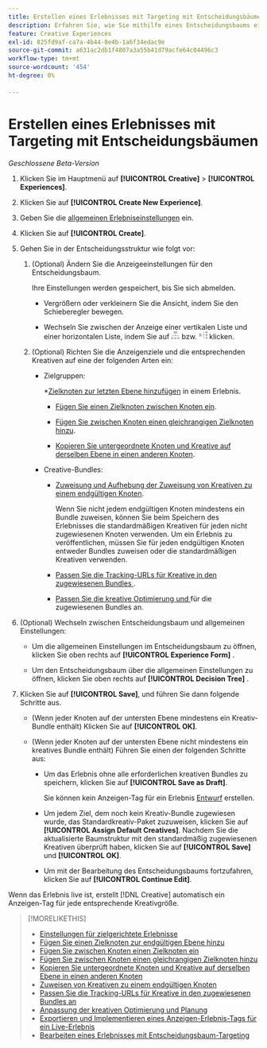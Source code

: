```yaml
---
title: Erstellen eines Erlebnisses mit Targeting mit Entscheidungsbäumen
description: Erfahren Sie, wie Sie mithilfe eines Entscheidungsbaums ein zielgerichtetes Anzeigen-Erlebnis erstellen.
feature: Creative Experiences
exl-id: 825fd9af-ca7a-4b44-8e4b-1a6f34edac9e
source-git-commit: a631ac2db1f4807a3a55b41d79acfe64c04496c3
workflow-type: tm+mt
source-wordcount: '454'
ht-degree: 0%

---
```


# Erstellen eines Erlebnisses mit Targeting mit Entscheidungsbäumen

*Geschlossene Beta-Version*

1. Klicken Sie im Hauptmenü auf **[!UICONTROL Creative]** > **[!UICONTROL Experiences]**.

1. Klicken Sie auf **[!UICONTROL Create New Experience]**.

1. Geben Sie die [allgemeinen Erlebniseinstellungen](experience-settings-targeting.md) ein.

1. Klicken Sie auf **[!UICONTROL Create]**.

1. Gehen Sie in der Entscheidungsstruktur wie folgt vor:

   1. (Optional) Ändern Sie die Anzeigeeinstellungen für den Entscheidungsbaum.

      Ihre Einstellungen werden gespeichert, bis Sie sich abmelden.

      * Vergrößern oder verkleinern Sie die Ansicht, indem Sie den Schieberegler bewegen.

      * Wechseln Sie zwischen der Anzeige einer vertikalen Liste und einer horizontalen Liste, indem Sie auf ![Als vertikale Baumstruktur anzeigen](/help/creative/assets/tree-vertical.png "Als vertikale Baumstruktur anzeigen") bzw. ![Als horizontalen Baum anzeigen](/help/creative/assets/tree-horizontal.png "Als horizontalen Baum anzeigen") klicken.

   1. (Optional) Richten Sie die Anzeigenziele und die entsprechenden Kreativen auf eine der folgenden Arten ein:

      * Zielgruppen:

        *[Zielknoten zur letzten Ebene hinzufügen](experience-target-node-add-final.md) in einem Erlebnis.

         * [Fügen Sie einen Zielknoten zwischen Knoten ein](experience-target-node-add-inner.md).

         * [Fügen Sie zwischen Knoten einen gleichrangigen Zielknoten hinzu](experience-target-node-add-sibling.md).

         * [Kopieren Sie untergeordnete Knoten und Kreative auf derselben Ebene in einen anderen Knoten](experience-target-node-copy.md).

      * Creative-Bundles:

         * [Zuweisung und Aufhebung der Zuweisung von Kreativen zu einem endgültigen Knoten](experience-assign-creative-bundles.md).

           Wenn Sie nicht jedem endgültigen Knoten mindestens ein Bundle zuweisen, können Sie beim Speichern des Erlebnisses die standardmäßigen Kreativen für jeden nicht zugewiesenen Knoten verwenden. Um ein Erlebnis zu veröffentlichen, müssen Sie für jeden endgültigen Knoten entweder Bundles zuweisen oder die standardmäßigen Kreativen verwenden.

         * [Passen Sie die Tracking-URLs für Kreative in den zugewiesenen Bundles ](experience-tracking-urls-targeting.md).

         * [Passen Sie die kreative Optimierung und ](experience-optimization-scheduling-targeting.md) für die zugewiesenen Bundles an.

1. (Optional) Wechseln zwischen Entscheidungsbaum und allgemeinen Einstellungen:

   * Um die allgemeinen Einstellungen im Entscheidungsbaum zu öffnen, klicken Sie oben rechts auf **[!UICONTROL Experience Form]** .

   * Um den Entscheidungsbaum über die allgemeinen Einstellungen zu öffnen, klicken Sie oben rechts auf **[!UICONTROL Decision Tree]** .

1. Klicken Sie auf **[!UICONTROL Save]**, und führen Sie dann folgende Schritte aus.

   * (Wenn jeder Knoten auf der untersten Ebene mindestens ein Kreativ-Bundle enthält) Klicken Sie auf **[!UICONTROL OK]**.

   * (Wenn jeder Knoten auf der untersten Ebene nicht mindestens ein kreatives Bundle enthält) Führen Sie einen der folgenden Schritte aus:

      * Um das Erlebnis ohne alle erforderlichen kreativen Bundles zu speichern, klicken Sie auf **[!UICONTROL Save as Draft]**.

        Sie können kein Anzeigen-Tag für ein Erlebnis [Entwurf](experience-about.md#experience-statuses) erstellen.

      * Um jedem Ziel, dem noch kein Kreativ-Bundle zugewiesen wurde, das Standardkreativ-Paket zuzuweisen, klicken Sie auf **[!UICONTROL Assign Default Creatives]**. Nachdem Sie die aktualisierte Baumstruktur mit den standardmäßig zugewiesenen Kreativen überprüft haben, klicken Sie auf **[!UICONTROL Save]** und **[!UICONTROL OK]**.

      * Um mit der Bearbeitung des Entscheidungsbaums fortzufahren, klicken Sie auf **[!UICONTROL Continue Edit]**.

Wenn das Erlebnis live ist, erstellt [!DNL Creative] automatisch ein Anzeigen-Tag für jede entsprechende Kreativgröße.

>[!MORELIKETHIS]
>
>* [Einstellungen für zielgerichtete Erlebnisse](experience-settings-targeting.md)
>* [Fügen Sie einen Zielknoten zur endgültigen Ebene hinzu](experience-target-node-add-final.md)
>* [Fügen Sie zwischen Knoten einen Zielknoten ein](experience-target-node-add-inner.md)
>* [Fügen Sie zwischen Knoten einen gleichrangigen Zielknoten hinzu](experience-target-node-add-sibling.md)
>* [Kopieren Sie untergeordnete Knoten und Kreative auf derselben Ebene in einen anderen Knoten](experience-target-node-copy.md)
>* [Zuweisen von Kreativen zu einem endgültigen Knoten](experience-assign-creative-bundles.md)
>* [Passen Sie die Tracking-URLs für Kreative in den zugewiesenen Bundles an](experience-tracking-urls-targeting.md)
>* [Anpassung der kreativen Optimierung und Planung](experience-optimization-scheduling-targeting.md)
>* [Exportieren und Implementieren eines Anzeigen-Erlebnis-Tags für ein Live-Erlebnis](/help/creative/experiences/experience-tag-export.md)
>* [Bearbeiten eines Erlebnisses mit Entscheidungsbaum-Targeting](experience-edit-targeting.md)
